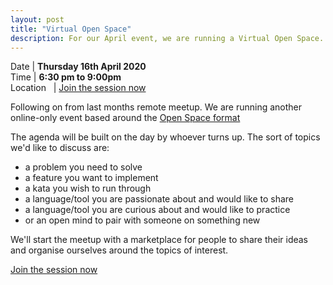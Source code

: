 ```yaml
---
layout: post
title: "Virtual Open Space"
description: For our April event, we are running a Virtual Open Space.
---
```


Date | **Thursday 16th April 2020** <br>
Time | **6:30 pm to 9:00pm**<br>
Location &nbsp; | <a href="https://hex.whereby.com/lobby" target="_blank"><span class="event-ticket-button">Join the session now</span></a>

Following on from last months remote meetup. We are running another online-only event based around the [Open Space format](https://en.wikipedia.org/wiki/Open_Space_Technology)

The agenda will be built on the day by whoever turns up. The sort of topics we'd like to discuss are:

* a problem you need to solve
* a feature you want to implement
* a kata you wish to run through
* a language/tool you are passionate about and would like to share
* a language/tool you are curious about and would like to practice
* or an open mind to pair with someone on something new

We'll start the meetup with a marketplace for people to share their ideas and organise ourselves around the topics of interest.

<a href="https://hex.whereby.com/lobby" target="_blank"><span class="event-ticket-button">Join the session now</span></a>

<!-- <a href="https://docs.google.com/spreadsheets/d/1iIatB1GZfaqVKDWDv7L9txX9BxSeCJUzpl65beEWToI/edit#gid=911830508" target="_blank"><span class="event-ticket-button">See the schedule</span></a> -->
